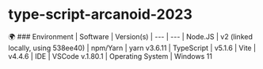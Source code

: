 # type-script-arcanoid-2023
🌍 ### Environment
| Software	| Version(s)
| --- | ---
| Node.JS	| v2 (linked locally, using 538ee40)
| npm/Yarn	| yarn v3.6.11
| TypeScript | v5.1.6
| Vite | v4.4.6
| IDE | VSCode v.1.80.1
| Operating System	| Windows 11
